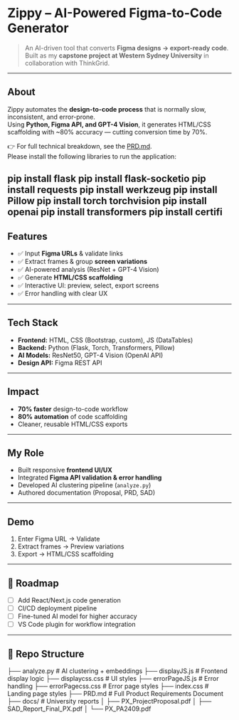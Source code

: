 

# Zippy – AI-Powered Figma-to-Code Generator

> An AI-driven tool that converts **Figma designs → export-ready code**.  
> Built as my **capstone project at Western Sydney University** in collaboration with ThinkGrid.

---

## About
Zippy automates the **design-to-code process** that is normally slow, inconsistent, and error-prone.  
Using **Python, Figma API, and GPT-4 Vision**, it generates HTML/CSS scaffolding with ~80% accuracy — cutting conversion time by 70%.

👉 For full technical breakdown, see the [PRD.md](./PRD.md).  
Please install the following libraries to run the application:

pip install flask
pip install flask-socketio
pip install requests
pip install werkzeug
pip install Pillow
pip install torch torchvision
pip install openai
pip install transformers
pip install certifi
---

## Features
- ✅ Input **Figma URLs** & validate links  
- ✅ Extract frames & group **screen variations**  
- ✅ AI-powered analysis (ResNet + GPT-4 Vision)  
- ✅ Generate **HTML/CSS scaffolding**  
- ✅ Interactive UI: preview, select, export screens  
- ✅ Error handling with clear UX  

---

## Tech Stack
- **Frontend:** HTML, CSS (Bootstrap, custom), JS (DataTables)  
- **Backend:** Python (Flask, Torch, Transformers, Pillow)  
- **AI Models:** ResNet50, GPT-4 Vision (OpenAI API)  
- **Design API:** Figma REST API  

---

## Impact
- **70% faster** design-to-code workflow  
- **80% automation** of code scaffolding  
- Cleaner, reusable HTML/CSS exports  

---

## My Role
- Built responsive **frontend UI/UX**  
- Integrated **Figma API validation & error handling**  
- Developed AI clustering pipeline (`analyze.py`)  
- Authored documentation (Proposal, PRD, SAD)  

---

## Demo
1. Enter Figma URL → Validate  
2. Extract frames → Preview variations  
3. Export → HTML/CSS scaffolding  

---

## 🚀 Roadmap
- [ ] Add React/Next.js code generation  
- [ ] CI/CD deployment pipeline  
- [ ] Fine-tuned AI model for higher accuracy  
- [ ] VS Code plugin for workflow integration  

---

## 📂 Repo Structure
├── analyze.py # AI clustering + embeddings
├── displayJS.js # Frontend display logic
├── displaycss.css # UI styles
├── errorPageJS.js # Error handling
├── errorPagecss.css # Error page styles
├── index.css # Landing page styles
├── PRD.md # Full Product Requirements Document
├── docs/ # University reports
│ ├── PX_ProjectProposal.pdf
│ ├── SAD_Report_Final_PX.pdf
│ └── PX_PA2409.pdf

